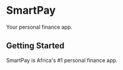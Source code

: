 # SmartPay

Your personal finance app.

## Getting Started

SmartPay is Africa's #1 personal finance app.
